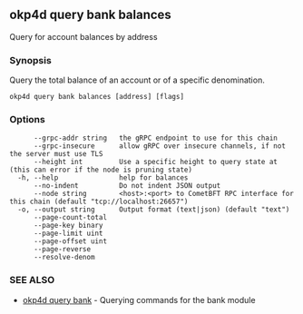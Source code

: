 ## okp4d query bank balances

Query for account balances by address

### Synopsis

Query the total balance of an account or of a specific denomination.

```
okp4d query bank balances [address] [flags]
```

### Options

```
      --grpc-addr string   the gRPC endpoint to use for this chain
      --grpc-insecure      allow gRPC over insecure channels, if not the server must use TLS
      --height int         Use a specific height to query state at (this can error if the node is pruning state)
  -h, --help               help for balances
      --no-indent          Do not indent JSON output
      --node string        <host>:<port> to CometBFT RPC interface for this chain (default "tcp://localhost:26657")
  -o, --output string      Output format (text|json) (default "text")
      --page-count-total   
      --page-key binary    
      --page-limit uint    
      --page-offset uint   
      --page-reverse       
      --resolve-denom      
```

### SEE ALSO

* [okp4d query bank](okp4d_query_bank.md)	 - Querying commands for the bank module
